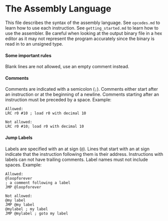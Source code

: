 # The Assembly Language
This file describes the syntax of the assembly language. See `opcodes.md` to learn how to use each instruction. See `getting_started.md` to learn how to use the assembler. Be careful when looking at the output binary file in a hex editor as it may not represent the program accurately since the binary is read in to an unsigned type.

#### Some important rules
Blank lines are not allowed, use an empty comment instead.

#### Comments
Comments are indicated with a semicolon (`;`). Comments either start after an instruction or at the beginning of a newline. Comments starting after an instruction must be preceded by a space. Example:

    Allowed:
    LRC r0 #10 ; load r0 with decimal 10

    Not allowed:
    LRC r0 #10; load r0 with decimal 10

#### Jump Labels
Labels are specified with an at sign (`@`). Lines that start with an at sign indicate that the instruction following them is their address. Instructions with labels can not have trailing comments. Label names must not include spaces. Example:

    Allowed:
    @loopforever
    ; a comment following a label
    JMP @loopforever

    Not allowed:
    @my label
    JMP @my label
    @mylabel ; my label
    JMP @mylabel ; goto my label
